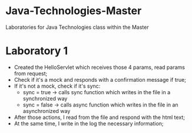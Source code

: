 # Java-Technologies-Master
Laboratories for Java Technologies class within the Master

# Laboratory 1
- Created the HelloServlet which receives those 4 params, read params from request;
- Check if it's a mock and responds with a confirmation message if true;
- If it's not a mock, check if it's sync:
  - sync = true -> calls sync function which writes in the file in a synchronized way
  - sync = false -> calls async function which writes in the file in an asynchronized way
- After those actions, I read from the file and respond with the html text;
- At the same time, I write in the log the necessary information;

